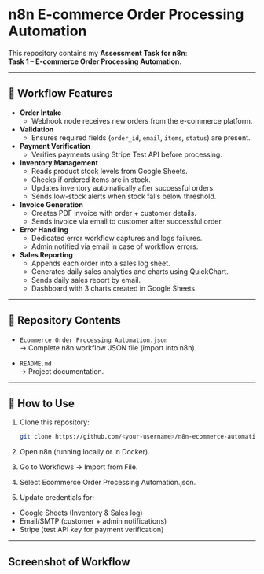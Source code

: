 # n8n E-commerce Order Processing Automation

This repository contains my **Assessment Task for n8n**:  
**Task 1 – E-commerce Order Processing Automation**.

---

## 📌 Workflow Features

- **Order Intake**
  - Webhook node receives new orders from the e-commerce platform.
- **Validation**
  - Ensures required fields (`order_id`, `email`, `items`, `status`) are present.
- **Payment Verification**
  - Verifies payments using Stripe Test API before processing.
- **Inventory Management**
  - Reads product stock levels from Google Sheets.
  - Checks if ordered items are in stock.
  - Updates inventory automatically after successful orders.
  - Sends low-stock alerts when stock falls below threshold.
- **Invoice Generation**
  - Creates PDF invoice with order + customer details.
  - Sends invoice via email to customer after successful order.
- **Error Handling**
  - Dedicated error workflow captures and logs failures.
  - Admin notified via email in case of workflow errors.
- **Sales Reporting**
  - Appends each order into a sales log sheet.
  - Generates daily sales analytics and charts using QuickChart.
  - Sends daily sales report by email.
  - Dashboard with 3 charts created in Google Sheets.

---

## 📂 Repository Contents

- `Ecommerce Order Processing Automation.json`  
  → Complete n8n workflow JSON file (import into n8n).  

- `README.md`  
  → Project documentation.

---

## 🚀 How to Use

1. Clone this repository:
   ```bash
   git clone https://github.com/<your-username>/n8n-ecommerce-automation.git
   ```
2. Open n8n (running locally or in Docker).

3. Go to Workflows → Import from File.

4. Select Ecommerce Order Processing Automation.json.

5. Update credentials for:
  - Google Sheets (Inventory & Sales log)
  - Email/SMTP (customer + admin notifications)
  - Stripe (test API key for payment verification)
    
---

## Screenshot of Workflow

